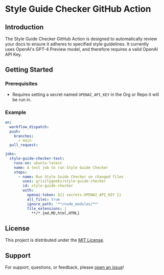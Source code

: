 # Style Guide Checker GitHub Action

## Introduction
The Style Guide Checker GitHub Action is designed to automatically review your docs to ensure it adheres to specified style guidelines. It currently uses OpenAI's GPT-4 Preview model, and therefore requires a valid OpenAI API Key.

## Getting Started

### Prerequisites
- Requires setting a secret named `OPENAI_API_KEY` in the Org or Repo it will be run in.

### Example
```yaml
on:
  workflow_dispatch:
  push:
    branches:
      - main
  pull_request:

jobs:
  style-guide-checker-test:
    runs-on: ubuntu-latest
    name: A test job to run Style Guide Checker
    steps:
      - name: Run Style Guide Checker on changed files
        uses: grizzlygeeks/style-guide-checker
        id: style-guide-checker
        with:
          openai-token: ${{ secrets.OPENAI_API_KEY }}
          all_files: true
          ignore_path: '**/node_modules/**'
          file_extensions: |
            **/*.{md,MD,html,HTML}
```

## License
This project is distributed under the [MIT License](LICENSE).

## Support
For support, questions, or feedback, please [open an issue]()!
